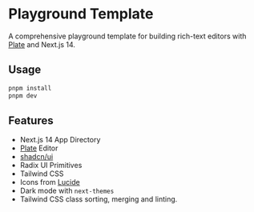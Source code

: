 # Playground Template

A comprehensive playground template for building rich-text editors with [Plate](https://platejs.org/) and Next.js 14.

## Usage

```bash
pnpm install
pnpm dev
```

## Features

- Next.js 14 App Directory
- [Plate](https://platejs.org/) Editor
- [shadcn/ui](https://ui.shadcn.com/)
- Radix UI Primitives
- Tailwind CSS
- Icons from [Lucide](https://lucide.dev)
- Dark mode with `next-themes`
- Tailwind CSS class sorting, merging and linting.
